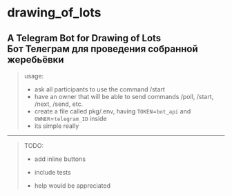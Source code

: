 # drawing_of_lots
A Telegram Bot for Drawing of Lots \
Бот Телеграм для проведения собранной жеребьёвки
---

> usage:
> - ask all participants to use the command /start
> - have an owner that will be able to send commands /poll, /start, /next, /send, etc.
> - create a file called pkg/.env, having `TOKEN`=`bot_api` and `OWNER`=`telegram_ID` inside
> - its simple really

---

> TODO:
> 
> - add inline buttons
> 
> - include tests
> 
> - help would be appreciated